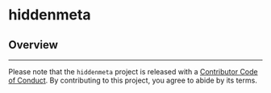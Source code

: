 
# hiddenmeta

## Overview

------------------------------------------------------------------------

Please note that the `hiddenmeta` project is released with a
[Contributor Code of
Conduct](https://tidyr.tidyverse.org/CODE_OF_CONDUCT.html). By
contributing to this project, you agree to abide by its terms.
